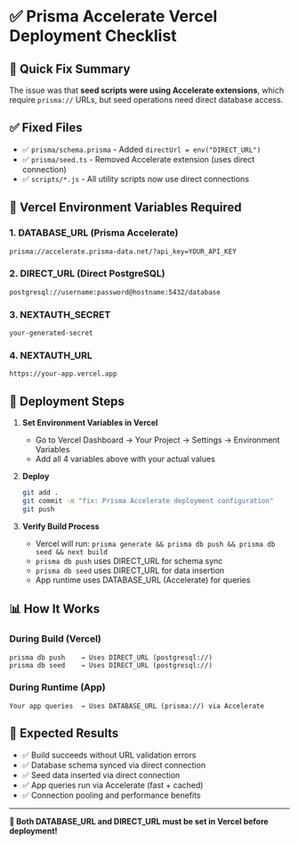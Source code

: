 # ✅ Prisma Accelerate Vercel Deployment Checklist

## 🎯 Quick Fix Summary
The issue was that **seed scripts were using Accelerate extensions**, which require `prisma://` URLs, but seed operations need direct database access.

## ✅ Fixed Files
- ✅ `prisma/schema.prisma` - Added `directUrl = env("DIRECT_URL")`
- ✅ `prisma/seed.ts` - Removed Accelerate extension (uses direct connection)
- ✅ `scripts/*.js` - All utility scripts now use direct connections

## 🔧 Vercel Environment Variables Required

### 1. DATABASE_URL (Prisma Accelerate)
```
prisma://accelerate.prisma-data.net/?api_key=YOUR_API_KEY
```

### 2. DIRECT_URL (Direct PostgreSQL)
```
postgresql://username:password@hostname:5432/database
```

### 3. NEXTAUTH_SECRET
```
your-generated-secret
```

### 4. NEXTAUTH_URL
```
https://your-app.vercel.app
```

## 🚀 Deployment Steps

1. **Set Environment Variables in Vercel**
   - Go to Vercel Dashboard → Your Project → Settings → Environment Variables
   - Add all 4 variables above with your actual values

2. **Deploy**
   ```bash
   git add .
   git commit -m "fix: Prisma Accelerate deployment configuration"
   git push
   ```

3. **Verify Build Process**
   - Vercel will run: `prisma generate && prisma db push && prisma db seed && next build`
   - `prisma db push` uses DIRECT_URL for schema sync
   - `prisma db seed` uses DIRECT_URL for data insertion
   - App runtime uses DATABASE_URL (Accelerate) for queries

## 📊 How It Works

### **During Build (Vercel)**
```
prisma db push    → Uses DIRECT_URL (postgresql://)
prisma db seed    → Uses DIRECT_URL (postgresql://)
```

### **During Runtime (App)**
```
Your app queries  → Uses DATABASE_URL (prisma://) via Accelerate
```

## 🎯 Expected Results
- ✅ Build succeeds without URL validation errors
- ✅ Database schema synced via direct connection
- ✅ Seed data inserted via direct connection  
- ✅ App queries run via Accelerate (fast + cached)
- ✅ Connection pooling and performance benefits

---

**🚨 Both DATABASE_URL and DIRECT_URL must be set in Vercel before deployment!**
